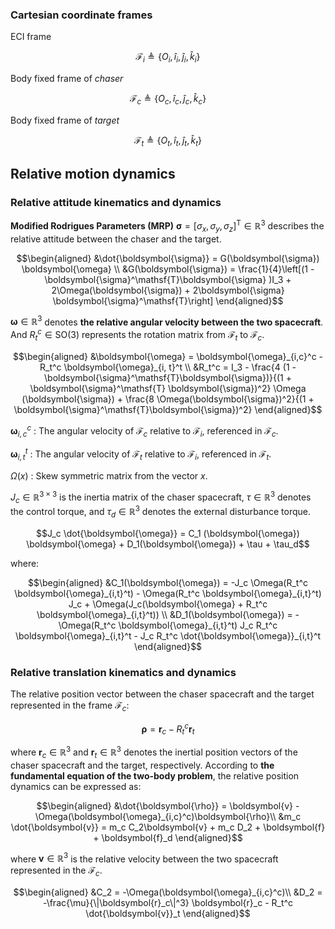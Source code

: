 ### Cartesian coordinate frames
ECI frame
``` math
\mathcal{F}_i \triangleq \left\{ O_i, \hat{i}_i, \hat{j}_i, \hat{k}_i\right\}
```

Body fixed frame of *chaser*
``` math
\mathcal{F}_c \triangleq \left\{ O_c, \hat{i}_c, \hat{j}_c, \hat{k}_c\right\}
```

Body fixed frame of *target* 
``` math
\mathcal{F}_t \triangleq \left\{ O_t, \hat{i}_t, \hat{j}_t, \hat{k}_t\right\}
```

## Relative motion dynamics
### Relative attitude kinematics and dynamics
**Modified Rodrigues Parameters (MRP)** $\boldsymbol{\sigma} = [\sigma_x, \sigma_y, \sigma_z]^\mathsf{T} \in \mathbb{R}^3$ describes the relative attitude between the chaser and the target. 

``` math
\begin{aligned}
&\dot{\boldsymbol{\sigma}} = G(\boldsymbol{\sigma}) \boldsymbol{\omega} \\
&G(\boldsymbol{\sigma}) = \frac{1}{4}\left[(1 - \boldsymbol{\sigma}^\mathsf{T}\boldsymbol{\sigma} )I_3 + 2\Omega(\boldsymbol{\sigma}) + 2\boldsymbol{\sigma} \boldsymbol{\sigma}^\mathsf{T}\right] 
\end{aligned}
```

$\boldsymbol{\omega} \in \mathbb{R}^3$ denotes **the relative angular velocity between the two spacecraft**. And $R_t^c \in \text{SO}(3)$ represents the rotation matrix from $\mathcal{F}_t$ to $\mathcal{F}_c$.
``` math
\begin{aligned}
&\boldsymbol{\omega} = \boldsymbol{\omega}_{i,c}^c - R_t^c \boldsymbol{\omega}_{i, t}^t \\
&R_t^c = I_3 - \frac{4 (1 - \boldsymbol{\sigma}^\mathsf{T}\boldsymbol{\sigma})}{(1 + \boldsymbol{\sigma}^\mathsf{T} \boldsymbol{\sigma})^2} \Omega (\boldsymbol{\sigma}) + \frac{8 \Omega(\boldsymbol{\sigma})^2}{(1 + \boldsymbol{\sigma}^\mathsf{T}\boldsymbol{\sigma})^2}
\end{aligned}
```

$\boldsymbol{\omega}_{i, c}^c$ : The angular velocity of $\mathcal{F}_c$ relative to $\mathcal{F}_i$, referenced in $\mathcal{F}_c$.

$\boldsymbol{\omega}_{i, t}^t$ : The angular velocity of $\mathcal{F}_t$ relative to $\mathcal{F}_i$, referenced in $\mathcal{F}_t$.

$\Omega(x)$ : Skew symmetric matrix from the vector $x$.

$J_c \in \mathbb{R}^{3\times3}$ is the inertia matrix of the chaser spacecraft, $\tau \in \mathbb{R}^3$ denotes the control torque, and $\tau_d \in \mathbb{R}^3$ denotes the external disturbance torque.

``` math
J_c \dot{\boldsymbol{\omega}} = C_1 (\boldsymbol{\omega}) \boldsymbol{\omega} + D_1(\boldsymbol{\omega}) + \tau + \tau_d
```

where:
``` math
\begin{aligned}
&C_1(\boldsymbol{\omega}) = -J_c \Omega(R_t^c \boldsymbol{\omega}_{i,t}^t) - \Omega(R_t^c \boldsymbol{\omega}_{i,t}^t) J_c + \Omega(J_c(\boldsymbol{\omega} + R_t^c \boldsymbol{\omega}_{i,t}^t)) \\
&D_1(\boldsymbol{\omega}) = -\Omega(R_t^c \boldsymbol{\omega}_{i,t}^t) J_c R_t^c \boldsymbol{\omega}_{i,t}^t - J_c R_t^c \dot{\boldsymbol{\omega}}_{i,t}^t 
\end{aligned}
```

### Relative translation kinematics and dynamics
The relative position vector between the chaser spacecraft and the target represented in the frame $\mathcal{F}_c$:

``` math
\boldsymbol{\rho} = \boldsymbol{r}_c - R_t^c \boldsymbol{r}_t
```

where $\boldsymbol{r}_c \in \mathbb{R}^3$ and $\boldsymbol{r}_t \in \mathbb{R}^3$ denotes the inertial position vectors of the chaser spacecraft and the target, respectively. According to **the fundamental equation of the two-body problem**, the relative position dynamics can be expressed as:
``` math
\begin{aligned}
&\dot{\boldsymbol{\rho}} = \boldsymbol{v} - \Omega(\boldsymbol{\omega}_{i,c}^c)\boldsymbol{\rho}\\
&m_c \dot{\boldsymbol{v}} = m_c C_2\boldsymbol{v} + m_c D_2 + \boldsymbol{f} + \boldsymbol{f}_d 
\end{aligned}
```

where $\boldsymbol{v} \in \mathbb{R}^3$ is the relative velocity between the two spacecraft represented in the $\mathcal{F}_c$.
``` math
\begin{aligned}
&C_2 = -\Omega(\boldsymbol{\omega}_{i,c}^c)\\
&D_2 = -\frac{\mu}{\|\boldsymbol{r}_c\|^3} \boldsymbol{r}_c - R_t^c \dot{\boldsymbol{v}}_t
\end{aligned}
```
